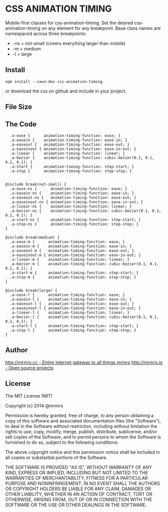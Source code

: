 # CSS ANIMATION TIMING

  Mobile-first classes for css-animation-timing.
  Set the desired css-animation-timing on any element for any breakpoint.
  Base class names are namespaced across three breakpoints:

*  -ns = not-small (covers everything larger than mobile)
*  -m  = medium
*  -l  = large

## Install
```
npm install --save-dev css-animation-timing
```
or download the css on github and include in your project.

## File Size


## The Code
```
  .a-ease {      animation-timing-function: ease; }
  .a-easein {    animation-timing-function: ease-in; }
  .a-easeout {   animation-timing-function: ease-out; }
  .a-easeinout { animation-timing-function: ease-in-out; }
  .a-linear {    animation-timing-function: linear; }
  .a-bezier {    animation-timing-function: cubic-bezier(0.1, 0.1, 0.1, 0.1); }
  .a-start {     animation-timing-function: step-start; }
  .a-stop {      animation-timing-function: step-stop; }


@include break(not-small) {
  .a-ease-ns {      animation-timing-function: ease; }
  .a-easein-ns {    animation-timing-function: ease-in; }
  .a-easeout-ns {   animation-timing-function: ease-out; }
  .a-easeinout-ns { animation-timing-function: ease-in-out; }
  .a-linear-ns {    animation-timing-function: linear; }
  .a-bezier-ns {    animation-timing-function: cubic-bezier(0.1, 0.1, 0.1, 0.1); }
  .a-start-ns {     animation-timing-function: step-start; }
  .a-stop-ns {      animation-timing-function: step-stop; }
}

@include break(medium) {
  .a-ease-m {      animation-timing-function: ease; }
  .a-easein-m {    animation-timing-function: ease-in; }
  .a-easeout-m {   animation-timing-function: ease-out; }
  .a-easeinout-m { animation-timing-function: ease-in-out; }
  .a-linear-m {    animation-timing-function: linear; }
  .a-bezier-m {    animation-timing-function: cubic-bezier(0.1, 0.1, 0.1, 0.1); }
  .a-start-m {     animation-timing-function: step-start; }
  .a-stop-m {      animation-timing-function: step-stop; }
}

@include break(large) {
  .a-ease-l {      animation-timing-function: ease; }
  .a-easein-l {    animation-timing-function: ease-in; }
  .a-easeout-l {   animation-timing-function: ease-out; }
  .a-easeinout-l { animation-timing-function: ease-in-out; }
  .a-linear-l {    animation-timing-function: linear; }
  .a-bezier-l {    animation-timing-function: cubic-bezier(0.1, 0.1, 0.1, 0.1); }
  .a-start-l {     animation-timing-function: step-start; }
  .a-stop-l {      animation-timing-function: step-stop; }
}

```

## Author

[http://mrmrs.cc - Entire internet gateway to all things mrmrs](http://mrmrs.cc)
[http://mrmrs.io - Open source projects](http://mrmrs.io)

## License

The MIT License (MIT)

Copyright (c) 2014 @mrmrs

Permission is hereby granted, free of charge, to any person obtaining a copy
of this software and associated documentation files (the "Software"), to deal
in the Software without restriction, including without limitation the rights
to use, copy, modify, merge, publish, distribute, sublicense, and/or sell
copies of the Software, and to permit persons to whom the Software is
furnished to do so, subject to the following conditions:

The above copyright notice and this permission notice shall be included in
all copies or substantial portions of the Software.

THE SOFTWARE IS PROVIDED "AS IS", WITHOUT WARRANTY OF ANY KIND, EXPRESS OR
IMPLIED, INCLUDING BUT NOT LIMITED TO THE WARRANTIES OF MERCHANTABILITY,
FITNESS FOR A PARTICULAR PURPOSE AND NONINFRINGEMENT. IN NO EVENT SHALL THE
AUTHORS OR COPYRIGHT HOLDERS BE LIABLE FOR ANY CLAIM, DAMAGES OR OTHER
LIABILITY, WHETHER IN AN ACTION OF CONTRACT, TORT OR OTHERWISE, ARISING FROM,
OUT OF OR IN CONNECTION WITH THE SOFTWARE OR THE USE OR OTHER DEALINGS IN
THE SOFTWARE.

